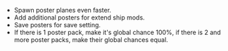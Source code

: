 - Spawn poster planes even faster.
- Add additional posters for extend ship mods.
- Save posters for save setting.
- If there is 1 poster pack, make it's global chance 100%, if there is 2 and more poster packs, make their global chances equal.